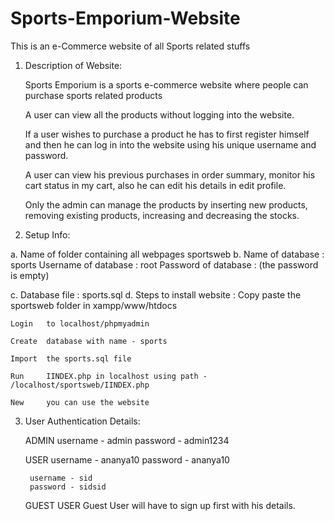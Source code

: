 # Sports-Emporium-Website
This is an e-Commerce website of all Sports related stuffs

	 	 	 	
1. Description of Website:


	Sports Emporium is a sports e-commerce website where people can purchase sports related products
  
	A user can view all the products without logging into the website.
  
	If a user wishes to purchase a product he has to first register himself and then he can log in into the website using his unique username and password.
  
	A user can view his previous purchases in order summary, monitor his cart status in my cart, also he can edit his details in edit profile.
  
	Only the admin can manage the products by inserting new products, removing existing products, increasing and decreasing the stocks.


2. Setup Info:


a. Name of folder containing all webpages
	sportsweb
b. Name of database : sports
Username of database : root
Password of database :
(the password is empty)




c. Database file : sports.sql
d. Steps to install website :
	Copy 	paste the sportsweb folder in xampp/www/htdocs
	
	Login 	to localhost/phpmyadmin 	
	
	Create 	database with name - sports
	
	Import 	the sports.sql file 	
	
	Run 	IINDEX.php in localhost using path - /localhost/sportsweb/IINDEX.php
	
	New 	you can use the website


3. User Authentication Details:


	ADMIN
		username - admin
		password - admin1234


	USER
		username - ananya10
		password - ananya10


		username - sid
		password - sidsid


	GUEST USER
		Guest User will have to sign up first with his details.


